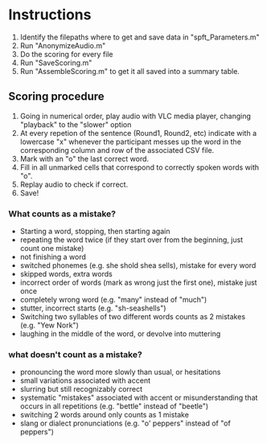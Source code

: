 # Instructions

1. Identify the filepaths where to get and save data in "spft_Parameters.m"
2. Run "AnonymizeAudio.m"
3. Do the scoring for every file
4. Run "SaveScoring.m"
5. Run "AssembleScoring.m" to get it all saved into a summary table.




## Scoring procedure

1. Going in numerical order, play audio with VLC media player, changing "playback" to the "slower" option
2. At every repetion of the sentence (Round1, Round2, etc) indicate with a lowercase "x" whenever the participant messes up the word in the corresponding column and row of the associated CSV file.
3. Mark with an "o" the last correct word.
4. Fill in all unmarked cells that correspond to correctly spoken words with "o".
5. Replay audio to check if correct.
6. Save!

### What counts as a mistake?
- Starting a word, stopping, then starting again
- repeating the word twice (if they start over from the beginning, just count one mistake)
- not finishing a word
- switched phonemes (e.g. she shold shea sells), mistake for every word
- skipped words, extra words
- incorrect order of words (mark as wrong just the first one), mistake just once
- completely wrong word (e.g. "many" instead of "much")
- stutter, incorrect starts (e.g. "sh-seashells")
- Switching two syllables of two different words counts as 2 mistakes (e.g. "Yew Nork")
- laughing in the middle of the word, or devolve into muttering


### what doesn't count as a mistake?
- pronouncing the word more slowly than usual, or hesitations
- small variations associated with accent 
- slurring but still recognizably correct
- systematic "mistakes" associated with accent or misunderstanding that occurs in all repetitions (e.g. "bettle" instead of "beetle")
- switching 2 words around only counts as 1 mistake
- slang or dialect pronunciations (e.g. "o' peppers" instead of "of peppers")